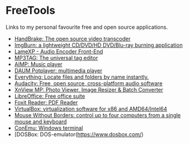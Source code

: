 # FreeTools
Links to my personal favourite free and open source applications.

- [HandBrake: The open source video transcoder](https://handbrake.fr/)
- [ImgBurn: a lightweight CD/DVD/HD DVD/Blu-ray burning application](http://www.imgburn.com/)
- [LameXP - Audio Encoder Front-End](http://lamexp.sourceforge.net/)
- [MP3TAG: The universal tag editor](https://www.mp3tag.de/en/)
- [AIMP: Music player](http://www.aimp.ru/)
- [DAUM Potplayer: multimedia player](https://potplayer.daum.net/)
- [Everything: Locate files and folders by name instantly.](https://www.voidtools.com/)
- [Audacity: Free, open source, cross-platform audio software](https://www.audacityteam.org/)
- [XnView MP: Photo Viewer, Image Resizer & Batch Converter](https://www.xnview.com/en/)
- [LibreOffice: Free office suite](https://www.libreoffice.org/)
- [Foxit Reader: PDF Reader](https://www.foxitsoftware.com/pdf-reader/)
- [VirtualBox: virtualization software for x86 and AMD64/Intel64](https://www.virtualbox.org/)
- [Mouse Without Borders: control up to four computers from a single mouse and keyboard](https://www.microsoft.com/en-us/garage/profiles/mouse-without-borders/)
- [ConEmu: Windows terminal](https://conemu.github.io/)
- [DOSBox: DOS-emulator(https://www.dosbox.com/)
